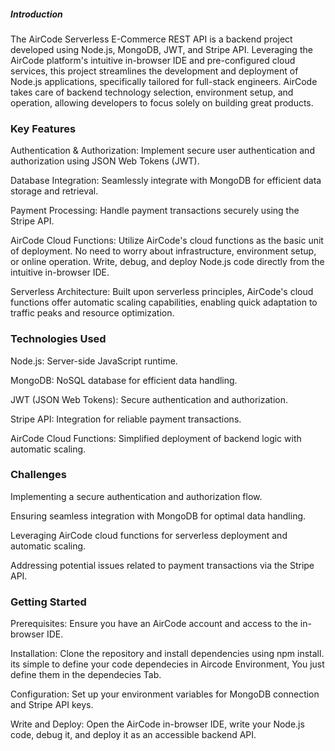 ##### Introduction
The AirCode Serverless E-Commerce REST API is a backend project developed using Node.js, MongoDB, JWT, and Stripe API. Leveraging the AirCode platform's intuitive in-browser IDE and pre-configured cloud services, this project streamlines the development and deployment of Node.js applications, specifically tailored for full-stack engineers. AirCode takes care of backend technology selection, environment setup, and operation, allowing developers to focus solely on building great products.

### Key Features
Authentication & Authorization: Implement secure user authentication and authorization using JSON Web Tokens (JWT).

Database Integration: Seamlessly integrate with MongoDB for efficient data storage and retrieval.

Payment Processing: Handle payment transactions securely using the Stripe API.

AirCode Cloud Functions: Utilize AirCode's cloud functions as the basic unit of deployment. No need to worry about infrastructure, environment setup, or online operation. Write, debug, and deploy Node.js code directly from the intuitive in-browser IDE.

Serverless Architecture: Built upon serverless principles, AirCode's cloud functions offer automatic scaling capabilities, enabling quick adaptation to traffic peaks and resource optimization.

### Technologies Used
Node.js: Server-side JavaScript runtime.

MongoDB: NoSQL database for efficient data handling.

JWT (JSON Web Tokens): Secure authentication and authorization.

Stripe API: Integration for reliable payment transactions.

AirCode Cloud Functions: Simplified deployment of backend logic with automatic scaling.

### Challenges
Implementing a secure authentication and authorization flow.

Ensuring seamless integration with MongoDB for optimal data handling.

Leveraging AirCode cloud functions for serverless deployment and automatic scaling.

Addressing potential issues related to payment transactions via the Stripe API.

### Getting Started
Prerequisites: Ensure you have an AirCode account and access to the in-browser IDE.

Installation: Clone the repository and install dependencies using npm install. its simple to define your code dependecies in Aircode Environment, You just define them in the dependecies Tab.

Configuration: Set up your environment variables for MongoDB connection and Stripe API keys.

Write and Deploy: Open the AirCode in-browser IDE, write your Node.js code, debug it, and deploy it as an accessible backend API.
